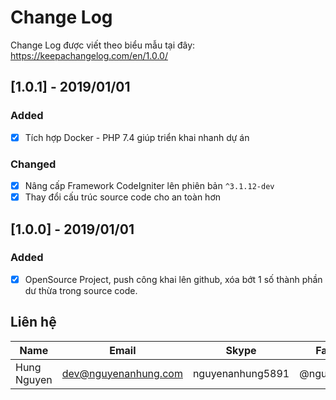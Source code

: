 # Change Log

Change Log được viết theo biểu mẫu tại đây: https://keepachangelog.com/en/1.0.0/

## [1.0.1] - 2019/01/01

### Added

- [x] Tích hợp Docker - PHP 7.4 giúp triển khai nhanh dự án

### Changed

- [x] Nâng cấp Framework CodeIgniter lên phiên bản `^3.1.12-dev`
- [x] Thay đổi cấu trúc source code cho an toàn hơn

## [1.0.0] - 2019/01/01

### Added

- [x] OpenSource Project, push công khai lên github, xóa bớt 1 số thành phần dư thừa trong source code.

## Liên hệ

| Name        | Email                | Skype            | Facebook      |
| ----------- | -------------------- | ---------------- | ------------- |
| Hung Nguyen | dev@nguyenanhung.com | nguyenanhung5891 | @nguyenanhung |
